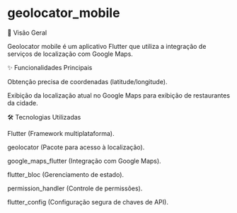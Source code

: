 # geolocator_mobile

📌 Visão Geral

  Geolocator mobile é um aplicativo Flutter que utiliza a integração de serviços de localização com Google Maps.

  

✨ Funcionalidades Principais

   Obtenção precisa de coordenadas (latitude/longitude).
   
   Exibição da localização atual no Google Maps para exibição de restaurantes da cidade.

   

🛠 Tecnologias Utilizadas

  Flutter (Framework multiplataforma).
  
  geolocator (Pacote para acesso à localização).
  
  google_maps_flutter (Integração com Google Maps).
  
  flutter_bloc (Gerenciamento de estado).
  
  permission_handler (Controle de permissões).
  
  flutter_config (Configuração segura de chaves de API).



